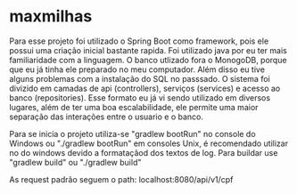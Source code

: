 # maxmilhas
Para esse projeto foi utilizado o Spring Boot como framework, pois ele possui uma criação inicial bastante rapida. Foi utilizado java por eu ter mais familiaridade com a linguagem.
O banco utlizado fora o MonogoDB, porque que eu já tinha ele preparado no meu computador. Além disso eu tive alguns problemas com a instalação do SQL no passsado.
O sistema foi divizido em camadas de api (controllers), serviços (services) e acesso ao banco (repositories). Esse formato eu já vi sendo utilizado em diversos lugares, além de ter uma boa escalabilidade, ele permite uma maior separação das interações entre o usuario e o banco.

Para se inicia o projeto utiliza-se "gradlew bootRun" no console do Windows ou "./gradlew bootRun" em consoles Unix, é recomendado utilizar no do windows devido a formataçãod dos textos de log.
Para buildar use "gradlew build" ou "./gradlew build"

As request padrão seguem o path: localhost:8080/api/v1/cpf

